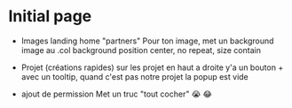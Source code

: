 # Initial page


- Images landing home "partners" 
Pour ton image, met un background image au .col
background position center, no repeat, size contain


- Projet (créations rapides)
sur les projet en haut a droite y'a un bouton +
avec un tooltip, quand c'est pas notre projet la popup est vide


- ajout de permission
Met un truc "tout cocher" :sob: :joy:
